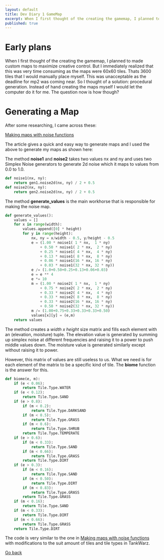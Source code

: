 ```yaml
---
layout: default
title: Dev Diary 1 GameMap
excerpt: When I first thought of the creating the gamemap, I planned to made custom maps to maximize creative control. But I immediately realized that this was very time consuming as the maps were 60x60 tiles. 
published: true
---
```


# Early plans

When I first thought of the creating the gamemap, I planned to made custom maps to maximize
creative control. But I immediately realized that this was very time consuming as the maps were 60x60 tiles. Thats 3600 tiles that I would manually place myself. This was unacceptable as the deadline for mp2 was coming near. So I thought of a solution: procedural generation. Instead of hand creating the maps myself I would let the computer do it for me. The question now is how though?

# Generating a Map

After some researching, I came across these:

[Making maps with noise functions][Making maps with noise functions]

The article gives a quick and easy way to generate maps and I used the above to generate my maps as shown here:

The method **noise1** and **noise2** takes two values nx and ny and uses two Simplex Noise generators to generate 2d noise which it maps to values from 0.0 to 1.0.

``` python
def noise1(nx, ny):
    return gen1.noise2d(nx, ny) / 2 + 0.5
def noise2(nx, ny):
    return gen2.noise2d(nx, ny) / 2 + 0.5
```

The method **generate_values** is the main workhorse that is responsible for making the noise map.

``` python
def generate_values():
    values = []
    for x in range(width):
        values.append([0] * height)
        for y in range(height):
            nx, ny = x/width - 0.5, y/height - 0.5
            e = (1.00 * noise1( 1 * nx,  1 * ny)
                + 0.50 * noise1( 2 * nx,  2 * ny)
                + 0.25 * noise1( 4 * nx,  4 * ny)
                + 0.13 * noise1( 8 * nx,  8 * ny)
                + 0.06 * noise1(16 * nx, 16 * ny)
                + 0.03 * noise1(32 * nx, 32 * ny))
            e /= (1.0+0.50+0.25+0.13+0.06+0.03)
            e = e ** 4
            e *= 10
            m = (1.00 * noise2( 1 * nx,  1 * ny)
                + 0.75 * noise2( 2 * nx,  2 * ny)
                + 0.33 * noise2( 4 * nx,  4 * ny)
                + 0.33 * noise2( 8 * nx,  8 * ny)
                + 0.33 * noise2(16 * nx, 16 * ny)
                + 0.50 * noise2(32 * nx, 32 * ny))
            m /= (1.00+0.75+0.33+0.33+0.33+0.50)
            values[x][y] = (e,m)
    return values
```

The method creates a *width x height* size matrix and fills each element with an (elevation, moisture) tuple. The elevation value is generated by summing up simplex noise at different frequencies and raising it to a power to push middle values down. The moisture value is generated similarly except without raising it to power.

However, this matrix of values are still useless to us. What we need is for each element of the matrix to be a specific kind of tile. The **biome** function is the answer for this.

```python
def biome(e, m):
    if (e < 0.06):
        return Tile.Type.WATER
    if (e < 0.12):
        return Tile.Type.SAND
    if (e > 0.8):
        if (m < 0.2):
            return Tile.Type.DARKSAND
        if (m < 0.5):
            return Tile.Type.GRASS
        if (m < 0.6):
            return Tile.Type.SHRUB
        return Tile.Type.TEMPERATE
    if (e > 0.6):
        if (m < 0.33):
            return Tile.Type.SAND
        if (m < 0.66):
            return Tile.Type.GRASS
        return Tile.Type.DIRT
    if (e > 0.3):
        if (m < 0.16):
            return Tile.Type.SAND
        if (m < 0.50):
            return Tile.Type.DIRT
        if (m < 0.83):
            return Tile.Type.GRASS
        return Tile.Type.GRASS
    if (m < 0.16):
        return Tile.Type.SAND
    if (m < 0.33):
        return Tile.Type.DIRT
    if (m < 0.66):
        return Tile.Type.GRASS
    return Tile.Type.DIRT
```

The code is very similar to the one in [Making maps with noise functions] with modifications to the suit amount of tiles and tile types in TankWarz.

[Go back](accelthreat.github.io)

[Making maps with noise functions]: https://www.redblobgames.com/maps/terrain-from-noise